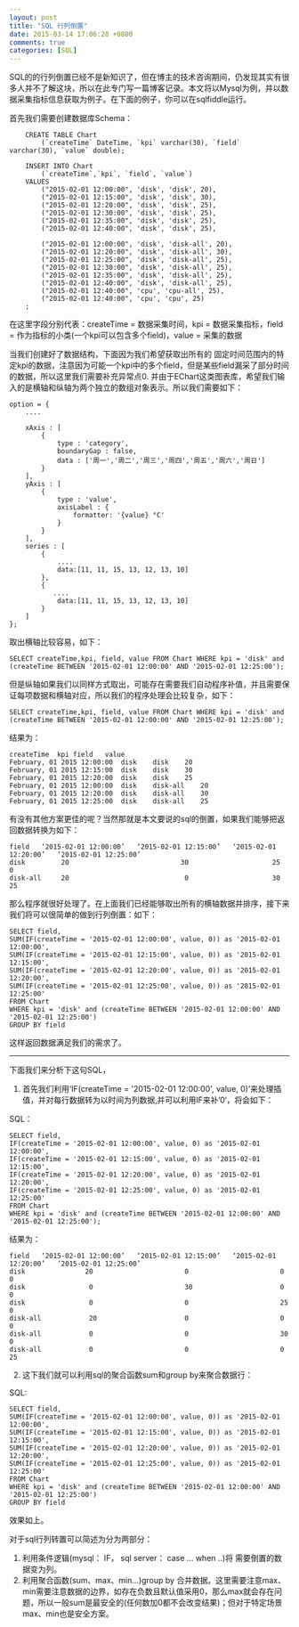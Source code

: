 ```yaml
---
layout: post
title: "SQL 行列倒置"
date: 2015-03-14 17:06:28 +0800
comments: true
categories: [SQL]
---
```

SQL的的行列倒置已经不是新知识了，但在博主的技术咨询期间，仍发现其实有很多人并不了解这块，所以在此专门写一篇博客记录。本文将以Mysql为例，并以数据采集指标信息获取为例子。在下面的例子，你可以在sqlfiddle运行。

首先我们需要创建数据库Schema：
	

		CREATE TABLE Chart
			(`createTime` DateTime, `kpi` varchar(30), `field` varchar(30), `value` double);
			
		INSERT INTO Chart
			(`createTime`,`kpi`, `field`, `value`)
		VALUES
			("2015-02-01 12:00:00", 'disk', 'disk', 20),
		    ("2015-02-01 12:15:00", 'disk', 'disk', 30),
		    ("2015-02-01 12:20:00", 'disk', 'disk', 25),
		    ("2015-02-01 12:30:00", 'disk', 'disk', 25),
		    ("2015-02-01 12:35:00", 'disk', 'disk', 25),
		    ("2015-02-01 12:40:00", 'disk', 'disk', 25),
		     
		    ("2015-02-01 12:00:00", 'disk', 'disk-all', 20),
		    ("2015-02-01 12:20:00", 'disk', 'disk-all', 30),
		    ("2015-02-01 12:25:00", 'disk', 'disk-all', 25),
		    ("2015-02-01 12:30:00", 'disk', 'disk-all', 25),
		    ("2015-02-01 12:35:00", 'disk', 'disk-all', 25),
		    ("2015-02-01 12:40:00", 'disk', 'disk-all', 25),
		    ("2015-02-01 12:40:00", 'cpu', 'cpu-all', 25),
		    ("2015-02-01 12:40:00", 'cpu', 'cpu', 25)
		;


在这里字段分别代表：createTime = 数据采集时间，kpi = 数据采集指标，field = 作为指标的小类(一个kpi可以包含多个field)，value = 采集的数据

当我们创建好了数据结构，下面因为我们希望获取出所有的 固定时间范围内的特定kpi的数据，注意因为可能一个kpi中的多个field，但是某些field漏采了部分时间的数据，所以这里我们需要补充异常点0. 并由于EChart这类图表库，希望我们输入的是横轴和纵轴为两个独立的数组对象表示。所以我们需要如下：

	option = {
	    ....

	    xAxis : [
	        {
	            type : 'category',
	            boundaryGap : false,
	            data : ['周一','周二','周三','周四','周五','周六','周日']
	        }
	    ],
	    yAxis : [
	        {
	            type : 'value',
	            axisLabel : {
	                formatter: '{value} °C'
	            }
	        }
	    ],
	    series : [
	        {
	            ....
	            data:[11, 11, 15, 13, 12, 13, 10]
	        },
	        {
	           ....
	            data:[11, 11, 15, 13, 12, 13, 10]
	        }
	    ]
	};
        
取出横轴比较容易，如下：

	SELECT createTime,kpi, field, value FROM Chart WHERE kpi = 'disk' and (createTime BETWEEN '2015-02-01 12:00:00' AND '2015-02-01 12:25:00');

但是纵轴如果我们以同样方式取出，可能存在需要我们自动程序补值，并且需要保证每项数据和横轴对应，所以我们的程序处理会比较复杂，如下：

    SELECT createTime,kpi, field, value FROM Chart WHERE kpi = 'disk' and (createTime BETWEEN '2015-02-01 12:00:00' AND '2015-02-01 12:25:00');

结果为：

	createTime	kpi	field	value
	February, 01 2015 12:00:00	disk	disk	20
	February, 01 2015 12:15:00	disk	disk	30
	February, 01 2015 12:20:00	disk	disk	25
	February, 01 2015 12:00:00	disk	disk-all	20
	February, 01 2015 12:20:00	disk	disk-all	30
	February, 01 2015 12:25:00	disk	disk-all	25

有没有其他方案更佳的呢？当然那就是本文要说的sql的倒置，如果我们能够把返回数据转换为如下：

	field	‘2015-02-01 12:00:00’	‘2015-02-01 12:15:00’	‘2015-02-01 12:20:00’	‘2015-02-01 12:25:00’
	disk	     20	                           30	                  25	                   0
	disk-all	 20                          	0	                  30	                   25


那么程序就很好处理了。在上面我们已经能够取出所有的横轴数据并排序，接下来我们将可以很简单的做到行列倒置：如下：

	SELECT field,
	SUM(IF(createTime = '2015-02-01 12:00:00', value, 0)) as '2015-02-01 12:00:00',
	SUM(IF(createTime = '2015-02-01 12:15:00', value, 0)) as '2015-02-01 12:15:00',
	SUM(IF(createTime = '2015-02-01 12:20:00', value, 0)) as '2015-02-01 12:20:00',
	SUM(IF(createTime = '2015-02-01 12:25:00', value, 0)) as '2015-02-01 12:25:00' 
	FROM Chart
	WHERE kpi = 'disk' and (createTime BETWEEN '2015-02-01 12:00:00' AND '2015-02-01 12:25:00')
	GROUP BY field

这样返回数据满足我们的需求了。


------------------------------------


下面我们来分析下这句SQL，

1. 首先我们利用‘IF(createTime = '2015-02-01 12:00:00', value, 0)’来处理插值，并对每行数据转为以时间为列数据,并可以利用IF来补’0‘，将会如下：

SQL：

	SELECT field,
	IF(createTime = '2015-02-01 12:00:00', value, 0) as '2015-02-01 12:00:00',
	IF(createTime = '2015-02-01 12:15:00', value, 0) as '2015-02-01 12:15:00',
	IF(createTime = '2015-02-01 12:20:00', value, 0) as '2015-02-01 12:20:00',
	IF(createTime = '2015-02-01 12:25:00', value, 0) as '2015-02-01 12:25:00' 
	FROM Chart
	WHERE kpi = 'disk' and (createTime BETWEEN '2015-02-01 12:00:00' AND '2015-02-01 12:25:00');


结果为：

	field	‘2015-02-01 12:00:00’	‘2015-02-01 12:15:00’	‘2015-02-01 12:20:00’	‘2015-02-01 12:25:00’
	disk			   20						0						0						0
	disk				0						30						0						0
	disk				0						0						25						0
	disk-all			20						0						0						0
	disk-all			0						0						30						0
	disk-all			0						0						0						25

2. 这下我们就可以利用sql的聚合函数sum和group by来聚合数据行：


SQL:

	SELECT field,
	SUM(IF(createTime = '2015-02-01 12:00:00', value, 0)) as '2015-02-01 12:00:00',
	SUM(IF(createTime = '2015-02-01 12:15:00', value, 0)) as '2015-02-01 12:15:00',
	SUM(IF(createTime = '2015-02-01 12:20:00', value, 0)) as '2015-02-01 12:20:00',
	SUM(IF(createTime = '2015-02-01 12:25:00', value, 0)) as '2015-02-01 12:25:00' 
	FROM Chart
	WHERE kpi = 'disk' and (createTime BETWEEN '2015-02-01 12:00:00' AND '2015-02-01 12:25:00')
	GROUP BY field

效果如上。

对于sql行列转置可以简述为分为两部分：

1. 利用条件逻辑(mysql： IF， sql server： case ... when ..)将 需要倒置的数据变为列。
2. 利用聚合函数(sum、max、min...)group by 合并数据。这里需要注意max、min需要注意数据的边界，如存在负数且默认值采用0，那么max就会存在问题，所以一般sum是最安全的(任何数加0都不会改变结果)；但对于特定场景max、min也是安全方案。



